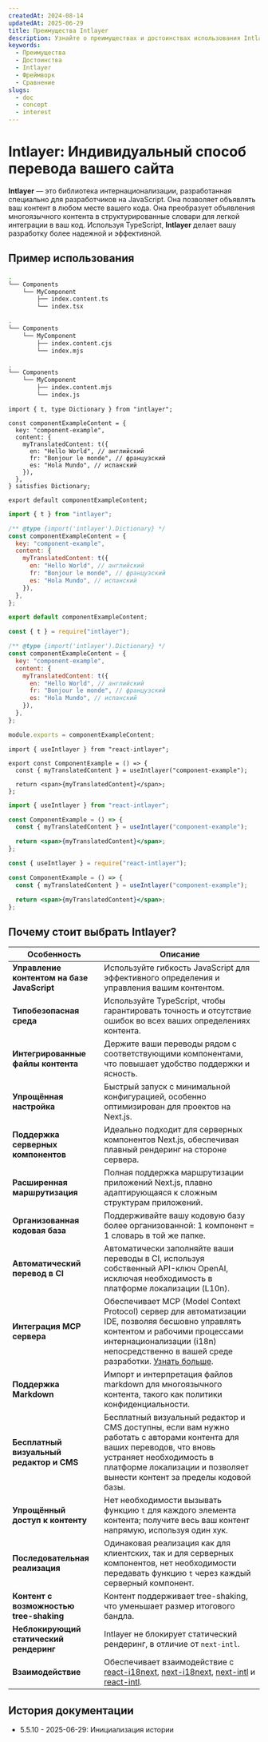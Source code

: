 ```yaml
---
createdAt: 2024-08-14
updatedAt: 2025-06-29
title: Преимущества Intlayer
description: Узнайте о преимуществах и достоинствах использования Intlayer в ваших проектах. Поймите, почему Intlayer выделяется среди других фреймворков.
keywords:
  - Преимущества
  - Достоинства
  - Intlayer
  - Фреймворк
  - Сравнение
slugs:
  - doc
  - concept
  - interest
---
```


# Intlayer: Индивидуальный способ перевода вашего сайта

**Intlayer** — это библиотека интернационализации, разработанная специально для разработчиков на JavaScript. Она позволяет объявлять ваш контент в любом месте вашего кода. Она преобразует объявления многоязычного контента в структурированные словари для легкой интеграции в ваш код. Используя TypeScript, **Intlayer** делает вашу разработку более надежной и эффективной.

## Пример использования

```bash codeFormat="typescript"
.
└── Components
    └── MyComponent
        ├── index.content.ts
        └── index.tsx
```

```bash codeFormat="commonjs"
.
└── Components
    └── MyComponent
        ├── index.content.cjs
        └── index.mjs
```

```bash codeFormat="esm"
.
└── Components
    └── MyComponent
        ├── index.content.mjs
        └── index.js
```

```tsx fileName="./Components/MyComponent/index.content.ts" codeFormat="typescript"
import { t, type Dictionary } from "intlayer";

const componentExampleContent = {
  key: "component-example",
  content: {
    myTranslatedContent: t({
      en: "Hello World", // английский
      fr: "Bonjour le monde", // французский
      es: "Hola Mundo", // испанский
    }),
  },
} satisfies Dictionary;

export default componentExampleContent;
```

```jsx fileName="./Components/MyComponent/index.mjx" codeFormat="esm"
import { t } from "intlayer";

/** @type {import('intlayer').Dictionary} */
const componentExampleContent = {
  key: "component-example",
  content: {
    myTranslatedContent: t({
      en: "Hello World", // английский
      fr: "Bonjour le monde", // французский
      es: "Hola Mundo", // испанский
    }),
  },
};

export default componentExampleContent;
```

```jsx fileName="./Components/MyComponent/index.csx" codeFormat="commonjs"
const { t } = require("intlayer");

/** @type {import('intlayer').Dictionary} */
const componentExampleContent = {
  key: "component-example",
  content: {
    myTranslatedContent: t({
      en: "Hello World", // английский
      fr: "Bonjour le monde", // французский
      es: "Hola Mundo", // испанский
    }),
  },
};

module.exports = componentExampleContent;
```

```tsx fileName="./Components/MyComponent/index.tsx" codeFormat="typescript"
import { useIntlayer } from "react-intlayer";

export const ComponentExample = () => {
  const { myTranslatedContent } = useIntlayer("component-example");

  return <span>{myTranslatedContent}</span>;
};
```

```jsx fileName="./Components/MyComponent/index.mjx" codeFormat="esm"
import { useIntlayer } from "react-intlayer";

const ComponentExample = () => {
  const { myTranslatedContent } = useIntlayer("component-example");

  return <span>{myTranslatedContent}</span>;
};
```

```jsx fileName="./Components/MyComponent/index.csx" codeFormat="commonjs"
const { useIntlayer } = require("react-intlayer");

const ComponentExample = () => {
  const { myTranslatedContent } = useIntlayer("component-example");

  return <span>{myTranslatedContent}</span>;
};
```

## Почему стоит выбрать Intlayer?

| Особенность                                 | Описание                                                                                                                                                                                                                                                                                                                                                                                                                                                                   |
| ------------------------------------------- | -------------------------------------------------------------------------------------------------------------------------------------------------------------------------------------------------------------------------------------------------------------------------------------------------------------------------------------------------------------------------------------------------------------------------------------------------------------------------- |
| **Управление контентом на базе JavaScript** | Используйте гибкость JavaScript для эффективного определения и управления вашим контентом.                                                                                                                                                                                                                                                                                                                                                                                 |
| **Типобезопасная среда**                    | Используйте TypeScript, чтобы гарантировать точность и отсутствие ошибок во всех ваших определениях контента.                                                                                                                                                                                                                                                                                                                                                              |
| **Интегрированные файлы контента**          | Держите ваши переводы рядом с соответствующими компонентами, что повышает удобство поддержки и ясность.                                                                                                                                                                                                                                                                                                                                                                    |
| **Упрощённая настройка**                    | Быстрый запуск с минимальной конфигурацией, особенно оптимизирован для проектов на Next.js.                                                                                                                                                                                                                                                                                                                                                                                |
| **Поддержка серверных компонентов**         | Идеально подходит для серверных компонентов Next.js, обеспечивая плавный рендеринг на стороне сервера.                                                                                                                                                                                                                                                                                                                                                                     |
| **Расширенная маршрутизация**               | Полная поддержка маршрутизации приложений Next.js, плавно адаптирующаяся к сложным структурам приложений.                                                                                                                                                                                                                                                                                                                                                                  |
| **Организованная кодовая база**             | Поддерживайте вашу кодовую базу более организованной: 1 компонент = 1 словарь в той же папке.                                                                                                                                                                                                                                                                                                                                                                              |
| **Автоматический перевод в CI**             | Автоматически заполняйте ваши переводы в CI, используя собственный API-ключ OpenAI, исключая необходимость в платформе локализации (L10n).                                                                                                                                                                                                                                                                                                                                 |
| **Интеграция MCP сервера**                  | Обеспечивает MCP (Model Context Protocol) сервер для автоматизации IDE, позволяя бесшовно управлять контентом и рабочими процессами интернационализации (i18n) непосредственно в вашей среде разработки. [Узнать больше](https://github.com/aymericzip/intlayer/blob/main/docs/docs/ru/mcp_server.md).                                                                                                                                                                     |
| **Поддержка Markdown**                      | Импорт и интерпретация файлов markdown для многоязычного контента, такого как политики конфиденциальности.                                                                                                                                                                                                                                                                                                                                                                 |
| **Бесплатный визуальный редактор и CMS**    | Бесплатный визуальный редактор и CMS доступны, если вам нужно работать с авторами контента для ваших переводов, что вновь устраняет необходимость в платформе локализации и позволяет вынести контент за пределы кодовой базы.                                                                                                                                                                                                                                             |
| **Упрощённый доступ к контенту**            | Нет необходимости вызывать функцию `t` для каждого элемента контента; получите весь ваш контент напрямую, используя один хук.                                                                                                                                                                                                                                                                                                                                              |
| **Последовательная реализация**             | Одинаковая реализация как для клиентских, так и для серверных компонентов, нет необходимости передавать функцию `t` через каждый серверный компонент.                                                                                                                                                                                                                                                                                                                      |
| **Контент с возможностью tree-shaking**     | Контент поддерживает tree-shaking, что уменьшает размер итогового бандла.                                                                                                                                                                                                                                                                                                                                                                                                  |
| **Неблокирующий статический рендеринг**     | Intlayer не блокирует статический рендеринг, в отличие от `next-intl`.                                                                                                                                                                                                                                                                                                                                                                                                     |
| **Взаимодействие**                          | Обеспечивает взаимодействие с [react-i18next](https://github.com/aymericzip/intlayer/blob/main/docs/docs/ru/intlayer_with_react-i18next.md), [next-i18next](https://github.com/aymericzip/intlayer/blob/main/docs/docs/ru/intlayer_with_next-i18next.md), [next-intl](https://github.com/aymericzip/intlayer/blob/main/docs/docs/ru/intlayer_with_next-intl.md) и [react-intl](https://github.com/aymericzip/intlayer/blob/main/docs/docs/ru/intlayer_with_react-intl.md). |

## История документации

- 5.5.10 - 2025-06-29: Инициализация истории
